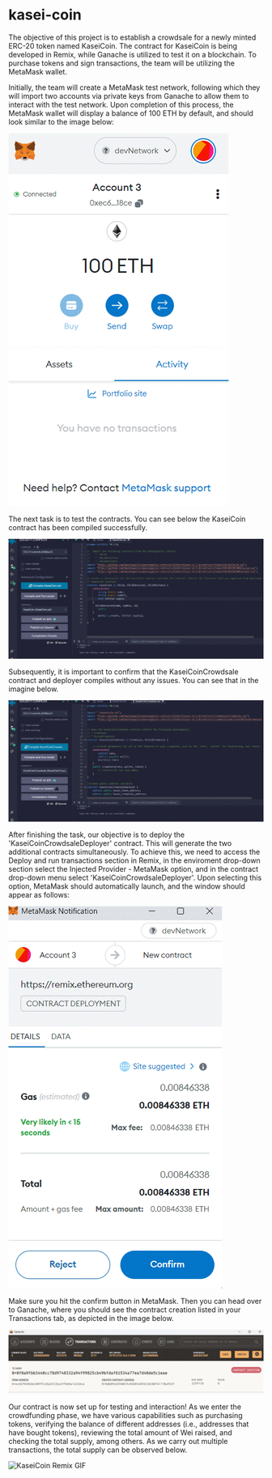 # kasei-coin
The objective of this project is to establish a crowdsale for a newly minted ERC-20 token named KaseiCoin. The contract for KaseiCoin is being developed in Remix, while Ganache is utilized to test it on a blockchain. To purchase tokens and sign transactions, the team will be utilizing the MetaMask wallet.

Initially, the team will create a MetaMask test network, following which they will import two accounts via private keys from Ganache to allow them to interact with the test network. Upon completion of this process, the MetaMask wallet will display a balance of 100 ETH by default, and should look similar to the image below:

![MetaMask Dev](media/metamaskdev.gif)

The next task is to test the contracts. You can see below the KaseiCoin contract has been compiled successfully. 

![KaseiCoin contract Compiled](media/KaseiCoinSolcompiled.gif)

Subsequently, it is important to confirm that the KaseiCoinCrowdsale contract and deployer compiles without any issues. You can see that in the imagine below. 

![KaseiCoin Crowdsale Compiled](media/KaseiCoinCrowdsaleCompiled.gif)

After finishing the task, our objective is to deploy the 'KaseiCoinCrowdsaleDeployer' contract. This will generate the two additional contracts simultaneously. To achieve this, we need to access the Deploy and run transactions section in Remix, in the enviroment drop-down section select the Injected Provider - MetaMask option, and in the contract drop-down menu select 'KaseiCoinCrowdsaleDeployer'. Upon selecting this option, MetaMask should automatically launch, and the window should appear as follows:

![MetaMask contract deployed](media/contracted-deployed.gif)

Make sure you hit the confirm button in MetaMask. Then you can head over to Ganache, where you should see the contract creation listed in your Transactions tab, as depicted in the image below.

![Ganache Contract Creation](media/ganache-deployed.gif)

Our contract is now set up for testing and interaction! As we enter the crowdfunding phase, we have various capabilities such as purchasing tokens, verifying the balance of different addresses (i.e., addresses that have bought tokens), reviewing the total amount of Wei raised, and checking the total supply, among others. As we carry out multiple transactions, the total supply can be observed below.

![KaseiCoin Remix GIF](media/kaseicoin-remix-GIF.gif)

